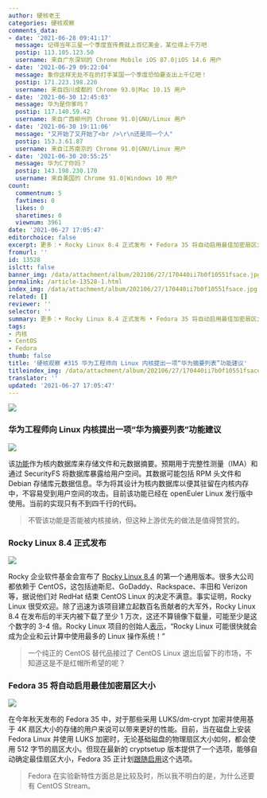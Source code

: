 ```yaml
---
author: 硬核老王
categories: 硬核观察
comments_data:
- date: '2021-06-28 09:41:17'
  message: 记得当年三星一个季度宣传费就上百亿美金，某位得上千万吧
  postip: 113.105.123.50
  username: 来自广东深圳的 Chrome Mobile iOS 87.0|iOS 14.6 用户
- date: '2021-06-29 09:22:04'
  message: 象你这样无处不在的打手某国一个季度恐怕要支出上千亿吧！
  postip: 171.223.198.220
  username: 来自四川成都的 Chrome 93.0|Mac 10.15 用户
- date: '2021-06-30 12:45:03'
  message: 华为是你爹吗？
  postip: 117.140.59.42
  username: 来自广西柳州的 Chrome 91.0|GNU/Linux 用户
- date: '2021-06-30 19:11:06'
  message: "又开始了又开始了<br />\r\n还是同一个人"
  postip: 153.3.61.87
  username: 来自江苏南京的 Chrome 91.0|GNU/Linux 用户
- date: '2021-06-30 20:55:25'
  message: 华为C了你妈？
  postip: 143.198.230.170
  username: 来自美国的 Chrome 91.0|Windows 10 用户
count:
  commentnum: 5
  favtimes: 0
  likes: 0
  sharetimes: 0
  viewnum: 3961
date: '2021-06-27 17:05:47'
editorchoice: false
excerpt: 更多：• Rocky Linux 8.4 正式发布 • Fedora 35 将自动启用最佳加密扇区大小
fromurl: ''
id: 13528
islctt: false
banner_img: /data/attachment/album/202106/27/170440ii7b0f10551fsace.jpg
permalink: /article-13528-1.html
index_img: /data/attachment/album/202106/27/170440ii7b0f10551fsace.jpg
related: []
reviewer: ''
selector: ''
summary: 更多：• Rocky Linux 8.4 正式发布 • Fedora 35 将自动启用最佳加密扇区大小
tags:
- 内核
- CentOS
- Fedora
thumb: false
title: '硬核观察 #315 华为工程师向 Linux 内核提出一项“华为摘要列表”功能建议'
titleindex_img: /data/attachment/album/202106/27/170440ii7b0f10551fsace.jpg
translator: ''
updated: '2021-06-27 17:05:47'
---
```


![](/data/attachment/album/202106/27/170440ii7b0f10551fsace.jpg)


### 华为工程师向 Linux 内核提出一项“华为摘要列表”功能建议


![](/data/attachment/album/202106/27/170450ucwqckhq9lyy0039.jpg)


该[功能](https://lore.kernel.org/lkml/20210625165614.2284243-1-roberto.sassu@huawei.com/)作为核内数据库来存储文件和元数据摘要。预期用于完整性测量（IMA）和通过 SecurityFS 将数据库暴露给用户空间。其数据可能包括 RPM 头文件和 Debian 存储库元数据信息。华为将其设计为核内数据库以便其驻留在内核内存中，不容易受到用户空间的攻击。目前该功能已经在 openEuler Linux 发行版中使用。当前的实现只有不到四千行的代码。



> 
> 不管该功能是否能被内核接纳，但这种上游优先的做法是值得赞赏的。
> 
> 
> 


### Rocky Linux 8.4 正式发布


![](/data/attachment/album/202106/27/170506wowqio8r8kr8pr53.jpg)


Rocky 企业软件基金会宣布了 [Rocky Linux 8.4](https://rockylinux.org/download/) 的第一个通用版本。很多大公司都依赖于 CentOS，这包括迪斯尼、GoDaddy、Rackspace、丰田和 Verizon 等，据说他们对 RedHat 结束 CentOS Linux 的决定不满意。事实证明，Rocky Linux 很受欢迎。除了迅速为该项目建立起数百名贡献者的大军外，Rocky Linux 8.4 在发布后的半天内被下载了至少 1 万次，这还不算镜像下载量，可能至少是这个数字的 3-4 倍。Rocky Linux 项目的创始人[表示](https://www.zdnet.com/article/centos-replacement-rocky-linux-8-4-arrives-and-proves-instantly-popular/)，“Rocky Linux 可能很快就会成为企业和云计算中使用最多的 Linux 操作系统！”



> 
> 一个纯正的 CentOS 替代品接过了 CentOS Linux 退出后留下的市场，不知道这是不是红帽所希望的呢？
> 
> 
> 


### Fedora 35 将自动启用最佳加密扇区大小


![](/data/attachment/album/202106/27/170530h1v51lq388jzjuj1.jpg)


在今年秋天发布的 Fedora 35 中，对于那些采用 LUKS/dm-crypt 加密并使用基于 4K 扇区大小的存储的用户来说可以带来更好的性能。目前，当在磁盘上安装 Fedora Linux 并使用 LUKS 加密时，无论基础磁盘的物理扇区大小如何，都会使用 512 字节的扇区大小。但现在最新的 cryptsetup 版本提供了一个选项，能够自动确定最佳扇区大小，Fedora 35 正计划[跟随启用](https://fedoraproject.org/wiki/Changes/LUKSEncryptionSectorSize)这个选项。



> 
> Fedora 在实验新特性方面总是比较及时，所以我不明白的是，为什么还要有 CentOS Stream。
> 
> 
>